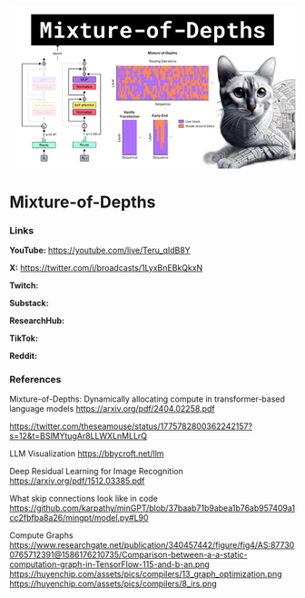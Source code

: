 ![thumbnail](thumbnail.png)

# Mixture-of-Depths

### Links

**YouTube:** https://youtube.com/live/Teru_qIdB8Y

**X:** https://twitter.com/i/broadcasts/1LyxBnEBkQkxN

**Twitch:**

**Substack:**

**ResearchHub:**

**TikTok:**

**Reddit:**

### References

Mixture-of-Depths: Dynamically allocating compute in transformer-based language models
https://arxiv.org/pdf/2404.02258.pdf

https://twitter.com/theseamouse/status/1775782800362242157?s=12&t=BSlMYtugAr8LLWXLnMLLrQ

LLM Visualization
https://bbycroft.net/llm

Deep Residual Learning for Image Recognition
https://arxiv.org/pdf/1512.03385.pdf

What skip connections look like in code
https://github.com/karpathy/minGPT/blob/37baab71b9abea1b76ab957409a1cc2fbfba8a26/mingpt/model.py#L90

Compute Graphs
https://www.researchgate.net/publication/340457442/figure/fig4/AS:877300765712391@1586176210735/Comparison-between-a-a-static-computation-graph-in-TensorFlow-115-and-b-an.png
https://huyenchip.com/assets/pics/compilers/13_graph_optimization.png
https://huyenchip.com/assets/pics/compilers/8_irs.png
